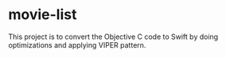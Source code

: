 # movie-list
This project is to convert the Objective C code to Swift by doing optimizations and applying VIPER pattern.
